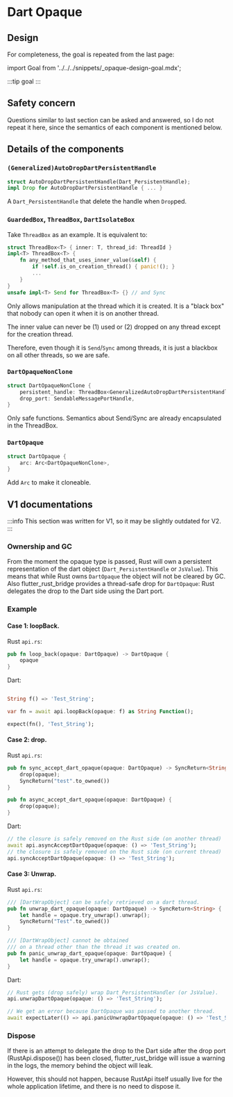 # Dart Opaque

## Design

For completeness, the goal is repeated from the last page:

import Goal from '../../../snippets/_opaque-design-goal.mdx';

:::tip goal
<Goal />
:::

## Safety concern

Questions similar to last section can be asked and answered,
so I do not repeat it here,
since the semantics of each component is mentioned below.

## Details of the components

### `(Generalized)AutoDropDartPersistentHandle`

```rust
struct AutoDropDartPersistentHandle(Dart_PersistentHandle);
impl Drop for AutoDropDartPersistentHandle { ... }
```

A `Dart_PersistentHandle` that delete the handle when `Drop`ped.

### `GuardedBox`, `ThreadBox`, `DartIsolateBox`

Take `ThreadBox` as an example. It is equivalent to:

```rust
struct ThreadBox<T> { inner: T, thread_id: ThreadId }
impl<T> ThreadBox<T> {
    fn any_method_that_uses_inner_value(&self) {
        if !self.is_on_creation_thread() { panic!(); }
        ...
    }
}
unsafe impl<T> Send for ThreadBox<T> {} // and Sync
```

Only allows manipulation at the thread which it is created.
It is a "black box" that nobody can open it when it is on another thread.

The inner value can never be (1) used or (2) dropped
on any thread except for the creation thread.

Therefore, even though it is `Send`/`Sync` among threads,
it is just a blackbox on all other threads, so we are safe.

### `DartOpaqueNonClone`

```rust
struct DartOpaqueNonClone {
    persistent_handle: ThreadBox<GeneralizedAutoDropDartPersistentHandle>,
    drop_port: SendableMessagePortHandle,
}
```

Only safe functions. Semantics about Send/Sync are already encapsulated in the ThreadBox.

### `DartOpaque`

```rust
struct DartOpaque {
    arc: Arc<DartOpaqueNonClone>,
}
```

Add `Arc` to make it cloneable.

## V1 documentations

:::info
This section was written for V1, so it may be slightly outdated for V2.
:::

### Ownership and GC

From the moment the opaque type is passed, Rust will own a persistent representation of the dart object (`Dart_PersistentHandle` or `JsValue`).
This means that while Rust owns `DartOpaque` the object will not be cleared by GC.
Also flutter_rust_bridge provides a thread-safe drop for `DartOpaque`: Rust delegates the drop to the Dart side using the Dart port.

### Example

#### Case 1: loopBack. 

Rust `api.rs`:
```rust
pub fn loop_back(opaque: DartOpaque) -> DartOpaque {
    opaque
}
```

Dart:
```dart

String f() => 'Test_String';

var fn = await api.loopBack(opaque: f) as String Function();

expect(fn(), 'Test_String');
```


#### Case 2: drop.

Rust `api.rs`:
```rust
pub fn sync_accept_dart_opaque(opaque: DartOpaque) -> SyncReturn<String> {
    drop(opaque);
    SyncReturn("test".to_owned())
}

pub fn async_accept_dart_opaque(opaque: DartOpaque) {
    drop(opaque);
}
```

Dart:
```dart
// the closure is safely removed on the Rust side (on another thread)
await api.asyncAcceptDartOpaque(opaque: () => 'Test_String');
// the closure is safely removed on the Rust side (on current thread)
api.syncAcceptDartOpaque(opaque: () => 'Test_String');
```


#### Case 3: Unwrap.

Rust `api.rs`:
```rust
/// [DartWrapObject] can be safely retrieved on a dart thread.
pub fn unwrap_dart_opaque(opaque: DartOpaque) -> SyncReturn<String> {
    let handle = opaque.try_unwrap().unwrap();
    SyncReturn("Test".to_owned())
}

/// [DartWrapObject] cannot be obtained 
/// on a thread other than the thread it was created on.
pub fn panic_unwrap_dart_opaque(opaque: DartOpaque) {
    let handle = opaque.try_unwrap().unwrap();
}
```

Dart:
```dart
// Rust gets (drop safely) wrap Dart_PersistentHandler (or JsValue).
api.unwrapDartOpaque(opaque: () => 'Test_String');

// We get an error because DartOpaque was passed to another thread.
await expectLater(() => api.panicUnwrapDartOpaque(opaque: () => 'Test_String'), throwsA(isA<FfiException>()));
```

### Dispose

If there is an attempt to delegate the drop to the Dart side after the drop port (RustApi.dispose()) has been closed,
flutter_rust_bridge will issue a warning in the logs, the memory behind the object will leak.

However, this should not happen, because RustApi itself usually live for the whole application lifetime,
and there is no need to dispose it.

